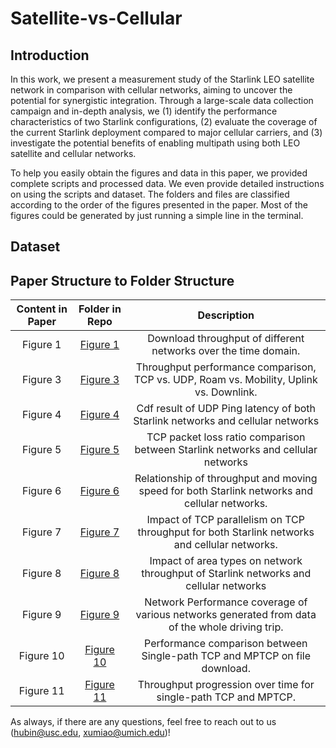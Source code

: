 # Satellite-vs-Cellular

## Introduction
In this work, we present a measurement study of the Starlink LEO satellite network in comparison with cellular networks, aiming to uncover the potential for synergistic integration. Through a large-scale data collection campaign and in-depth analysis, we (1) identify the performance characteristics of two Starlink configurations, (2) evaluate the coverage of the current Starlink deployment compared to major cellular carriers, and (3) investigate the potential benefits of enabling multipath using both LEO satellite and cellular networks.   

To help you easily obtain the figures and data in this paper, we provided complete scripts and processed data. We even provide detailed instructions on using the scripts and dataset. The folders and files are classified according to the order of the figures presented in the paper.
Most of the figures could be generated by just running a simple line in the terminal.

## Dataset
## Paper Structure to Folder Structure
|Content in Paper  | Folder in Repo |  Description|
|:----------------:|:--------------:|:-----------:|
|Figure 1|[Figure 1](Figure1)|Download throughput of different networks over the time domain.|
|Figure 3|[Figure 3](Figure3)|Throughput performance comparison, TCP vs. UDP, Roam vs. Mobility, Uplink vs. Downlink.|
|Figure 4|[Figure 4](Figure4)|Cdf result of UDP Ping latency of both Starlink networks and cellular networks|
|Figure 5|[Figure 5](Figure5)|TCP packet loss ratio comparison between Starlink networks and cellular networks|
|Figure 6|[Figure 6](Figure6)|Relationship of throughput and moving speed for both Starlink networks and cellular networks.|
|Figure 7|[Figure 7](Figure7)|Impact of TCP parallelism on TCP throughput for both Starlink networks and cellular networks.|
|Figure 8|[Figure 8](Figure8)|Impact of area types on network throughput of Starlink networks and cellular networks|
|Figure 9|[Figure 9](Figure9)|Network Performance coverage of various networks generated from data of the whole driving trip.|
|Figure 10|[Figure 10](Figure10)|Performance comparison between Single-path TCP and MPTCP on file download.|
|Figure 11|[Figure 11](Figure11)|Throughput progression over time for single-path TCP and MPTCP.|

As always, if there are any questions, feel free to reach out to us (hubin@usc.edu, xumiao@umich.edu)!
